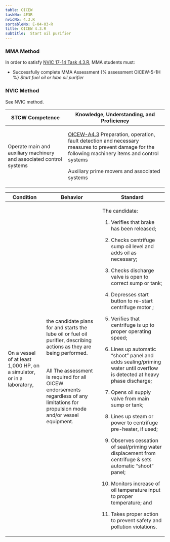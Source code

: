 ```yaml
---
table: OICEW
taskNo: 4E3R
nvicNo: 4.3.R 
sortableNo: E-04-03-R
title: OICEW 4.3.R 
subtitle:  Start oil purifier
---
```



### MMA Method

In order to satisfy  [NVIC 17-14  Task  4.3.R]({{site.baseurl}}/assets/images/nvic-17-14.pdf), MMA students must:

* Successfully complete MMA Assessment {% assessment OICEW-5-1H %} *Start fuel oil or lube oil purifier*


### NVIC Method

<a onclick="togglevisibility('nvic_methods')" >See NVIC method.</a>

<div id='nvic_methods' class='hide'>

<table>
<thead>
<tr>
<th class='forty'> STCW Competence </th>
<th class='sixty'> Knowledge, Understanding, and Proficiency </th>
</tr>
</thead>




<tbody>
<tr><td markdown='1'>

Operate main and auxiliary machinery and associated control systems

</td><td markdown='1'>

[OICEW-A4.3]({{site.baseurl}}/tables/31.html#OICEW-A4.3) Preparation, operation, fault detection and necessary measures to prevent damage for the following machinery items and control systems 

Auxiliary prime movers and associated systems

</td></tr>


</tbody>
</table>


<table>
<thead>
<tr><th class='twenty'>  Condition </th><th class='twenty'> Behavior </th><th  class='sixty'>Standard </th></tr>
</thead>
<tbody >



<tr><td markdown='1'>

On a vessel of at least 1,000 HP, on a simulator, or in a laboratory,

</td><td markdown='1'>

the candidate plans for and starts the lube oil or fuel oil purifier, describing actions as they are being performed.

<br>

<div class="tooltip">All
<span class="tooltiptext">
The assessment is required for all OICEW endorsements regardless of any limitations for propulsion mode and/or vessel equipment.
</span>
</div>


</td><td markdown='1'>

The candidate:

1. Verifies that brake has been released;

2. Checks centrifuge sump oil level and adds oil as necessary;

3. Checks discharge valve is open to correct sump or tank;

4. Depresses start button to re-start centrifuge motor ;

5. Verifies that centrifuge is up to proper operating speed;

6. Lines up automatic “shoot” panel and adds sealing/priming water until overflow is detected at heavy phase discharge; 

7. Opens oil supply valve from main sump or tank; 

8. Lines up steam or power  to centrifuge pre-heater, if used; 

9. Observes cessation of seal/priming water displacement from centrifuge & sets automatic “shoot” panel;

10. Monitors increase of oil temperature input to proper temperature; and

11. Takes proper action to prevent safety and pollution violations.

</td></tr>
</tbody>
</table>
</div>
